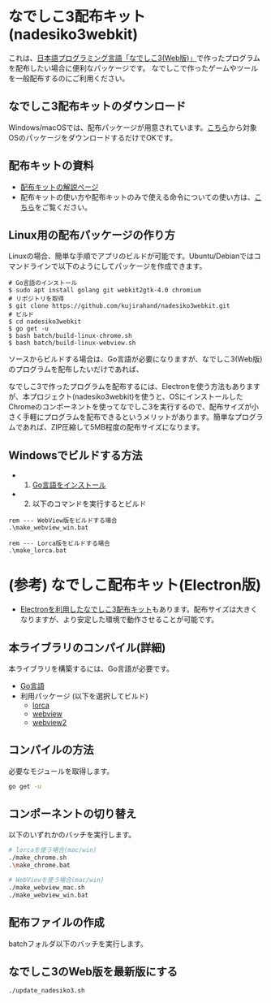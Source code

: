 # なでしこ3配布キット(nadesiko3webkit)

これは、[日本語プログラミング言語「なでしこ3(Web版)」](https://nadesi.com/)で作ったプログラムを配布したい場合に便利なパッケージです。
なでしこで作ったゲームやツールを一般配布するのにご利用ください。

## なでしこ3配布キットのダウンロード

Windows/macOSでは、配布パッケージが用意されています。[こちら](https://github.com/kujirahand/nadesiko3webkit/releases)から対象OSのパッケージをダウンロードするだけでOKです。

## 配布キットの資料

- [配布キットの解説ページ](https://nadesi.com/doc3/go.php?16421)
- 配布キットの使い方や配布キットのみで使える命令についての使い方は、[こちら](batch/res/README.md)をご覧ください。

## Linux用の配布パッケージの作り方

Linuxの場合、簡単な手順でアプリのビルドが可能です。Ubuntu/Debianではコマンドラインで以下のようにしてパッケージを作成できます。

```
# Go言語のインストール
$ sudo apt install golang git webkit2gtk-4.0 chromium
# リポジトリを取得
$ git clone https://github.com/kujirahand/nadesiko3webkit.git
# ビルド
$ cd nadesiko3webkit
$ go get -u
$ bash batch/build-linux-chrome.sh
$ bash batch/build-linux-webview.sh
```

ソースからビルドする場合は、Go言語が必要になりますが、なでしこ3(Web版)のプログラムを配布したいだけであれば、

なでしこ3で作ったプログラムを配布するには、Electronを使う方法もありますが、本プロジェクト(nadesiko3webkit)を使うと、OSにインストールしたChromeのコンポーネントを使ってなでしこ3を実行するので、配布サイズが小さく手軽にプログラムを配布できるというメリットがあります。簡単なプログラムであれば、ZIP圧縮して5MB程度の配布サイズになります。

## Windowsでビルドする方法

- 1. [Go言語をインストール](https://go.dev/dl/)
- 2. 以下のコマンドを実行するとビルド

```
rem --- WebView版をビルドする場合
.\make_webview_win.bat

rem --- Lorca版をビルドする場合
.\make_lorca.bat
```

# (参考) なでしこ配布キット(Electron版)

- [Electronを利用したなでしこ3配布キット](https://github.com/kujirahand/nadesiko3electron)もあります。配布サイズは大きくなりますが、より安定した環境で動作させることが可能です。

## 本ライブラリのコンパイル(詳細)

本ライブラリを構築するには、Go言語が必要です。

 - [Go言語](https://golang.org/)
 - 利用パッケージ (以下を選択してビルド)
   - [lorca](https://github.com/zserge/lorca)
   - [webview](https://github.com/webview/webview)
   - [webview2](https://github.com/jchv/go-webview2)

## コンパイルの方法

必要なモジュールを取得します。

```bash
go get -u
```

## コンポーネントの切り替え

以下のいずれかのバッチを実行します。

```bash
# lorcaを使う場合(mac/win)
./make_chrome.sh
.\make_chrome.bat

# WebViewを使う場合(mac/win)
./make_webview_mac.sh
./make_webview_win.bat
```

## 配布ファイルの作成

batchフォルダ以下のバッチを実行します。

## なでしこ3のWeb版を最新版にする

```bash
./update_nadesiko3.sh
```

